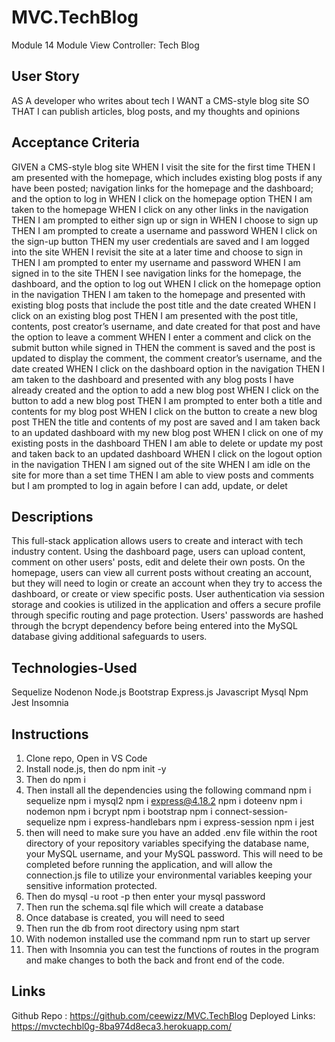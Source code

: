# MVC.TechBlog
Module 14 Module View Controller: Tech Blog

## User Story
AS A developer who writes about tech
I WANT a CMS-style blog site
SO THAT I can publish articles, blog posts, and my thoughts and opinions

## Acceptance Criteria
GIVEN a CMS-style blog site
WHEN I visit the site for the first time
THEN I am presented with the homepage, which includes existing blog posts if any have been posted; navigation links for the homepage and the dashboard; and the option to log in
WHEN I click on the homepage option
THEN I am taken to the homepage
WHEN I click on any other links in the navigation
THEN I am prompted to either sign up or sign in
WHEN I choose to sign up
THEN I am prompted to create a username and password
WHEN I click on the sign-up button
THEN my user credentials are saved and I am logged into the site
WHEN I revisit the site at a later time and choose to sign in
THEN I am prompted to enter my username and password
WHEN I am signed in to the site
THEN I see navigation links for the homepage, the dashboard, and the option to log out
WHEN I click on the homepage option in the navigation
THEN I am taken to the homepage and presented with existing blog posts that include the post title and the date created
WHEN I click on an existing blog post
THEN I am presented with the post title, contents, post creator’s username, and date created for that post and have the option to leave a comment
WHEN I enter a comment and click on the submit button while signed in
THEN the comment is saved and the post is updated to display the comment, the comment creator’s username, and the date created
WHEN I click on the dashboard option in the navigation
THEN I am taken to the dashboard and presented with any blog posts I have already created and the option to add a new blog post
WHEN I click on the button to add a new blog post
THEN I am prompted to enter both a title and contents for my blog post
WHEN I click on the button to create a new blog post
THEN the title and contents of my post are saved and I am taken back to an updated dashboard with my new blog post
WHEN I click on one of my existing posts in the dashboard
THEN I am able to delete or update my post and taken back to an updated dashboard
WHEN I click on the logout option in the navigation
THEN I am signed out of the site
WHEN I am idle on the site for more than a set time
THEN I am able to view posts and comments but I am prompted to log in again before I can add, update, or delet

## Descriptions
This full-stack application allows users to create and interact with tech industry content. Using the dashboard page, users can upload content, comment on other users' posts, edit and delete their own posts. On the homepage, users can view all current posts without creating an account, but they will need to login or create an account when they try to access the dashboard, or create or view specific posts. User authentication via session storage and cookies is utilized in the application and offers a secure profile through specific routing and page protection. Users' passwords are hashed through the bcrypt dependency before being entered into the MySQL database giving additional safeguards to users.

## Technologies-Used
Sequelize
Nodenon
Node.js
Bootstrap
Express.js
Javascript
Mysql
Npm
Jest
Insomnia

## Instructions
1. Clone repo, Open in VS Code
2. Install node.js, then do npm init -y
3. Then do npm i 
4. Then install all the dependencies using the following command
npm i sequelize
npm i mysql2
npm i express@4.18.2
npm i doteenv
npm i nodemon
npm i bcrypt
npm i bootstrap
npm i connect-session-sequelize
npm i express-handlebars
npm i express-session
npm i jest
5. then will need to make sure you have an added .env file within the root directory of your repository variables specifying the database name, your MySQL username, and your MySQL password. This will need to be completed before running the application, and will allow the connection.js file to utilize your environmental variables keeping your sensitive information protected.
6. Then do mysql -u root -p then enter your mysql password
7. Then run the schema.sql file which will create a database
8. Once database is created, you will need to seed
9. Then run the db from root directory using npm start
10. With nodemon installed use the command npm run to start up server
11. Then with Insomnia you can test the functions of routes in the program and make changes to both the back and front end of the code.


## Links
Github Repo : https://github.com/ceewizz/MVC.TechBlog
Deployed Links:   https://mvctechbl0g-8ba974d8eca3.herokuapp.com/
